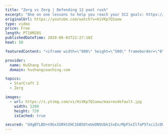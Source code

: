 ```yaml
---
title: "Zerg vs Zerg | Defending 12 pool rush"
excerpt: "One on one lessons to help you reach your SC2 goals: https://www.hushangcoaching.com ------------------------------------------------------------------------------------------------------- In this guide we take a look at how to defend one of the most infamous \"zerg rushes\" in sc2: the 12 pool. This rush"
originalUrl: https://youtube.com/watch?v=HiVKp7Q1aow
type: video
price: Free
length: PT10M28S
publishedDateTime: 2020-06-01T22:27:10Z
heat: 50

featuredContent: "<iframe width=\"800\" height=\"500\" frameborder=\"0\" src=\"https://www.youtube.com/embed/HiVKp7Q1aow\" allow=\"accelerometer; autoplay; encrypted-media; gyroscope; picture-in-picture\" allowfullscreen></iframe>"

provider:
  name: HuShang Tutorials
  domain: hushangcoaching.com

topics:
  - StarCraft 2
  - Zerg

images:
  - url: https://i.ytimg.com/vi/HiVKp7Q1aow/maxresdefault.jpg
    width: 1280
    height: 720
    isCached: true

secured: "U4gBTLBD+n9GxIGRkhIHC1bB5OteUeDN5Ubk1SvEn/MpFSxIlfaP5fxciIcOQPT+Ii22WM0mdHxfOmD+NvWfsolSmIPKbwKLpjVg3Q4IOmN6D0yvKqoFiDRLXii+xPJqMcRS32kHl7/2yZcpSJL5QOSPlW6K1C/TzWqu9etQGCZ7G+QvsljLYIH/npATQ1FJuCYxTPvuLzUei7Eo2lZkWVpS4xxgTAw4xcdWUOTrKN+bauSr+O9sAGek0vptpIKq1UYa2sXFmodrH+bLnoSsbHggpVd5qD1X719+QsfcuEfPDff6NGXdUuoruOkctC0T/XxiDqLmijl2oq4av1f4LGMXtx92hJIbHd8omtop3FU1zY7rty6o/1QZR5g+BghVsh6nmxmF7KgTkfLR7QTEkoQvzGbjOkT2x3gqmfLdYPw=;BzuUJqQMP2LJzEDUHjykZw=="
---
```


